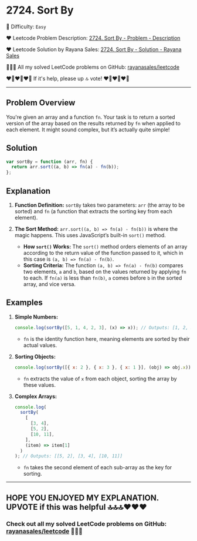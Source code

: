 # 2724. Sort By

🌱 Difficulty: `Easy`

❤️ Leetcode Problem Description: [2724. Sort By - Problem - Description](https://leetcode.com/problems/sort-by/description/)

❤️ Leetcode Solution by Rayana Sales: [2724. Sort By - Solution - Rayana Sales](https://leetcode.com/problems/sort-by/solutions/5569481/sorting-in-javascript-simple-beginner-friendly/)

💁🏻‍♀️ All my solved LeetCode problems on GitHub: [rayanasales/leetcode](https://github.com/rayanasales/leetcode)

❤️‍🔥❤️‍🔥❤️‍🔥 If it's help, please up 🔝 vote! ❤️‍🔥❤️‍🔥❤️‍🔥

---

## Problem Overview

You're given an array and a function `fn`. Your task is to return a sorted version of the array based on the results returned by `fn` when applied to each element. It might sound complex, but it’s actually quite simple!

## Solution

```Javascript []
var sortBy = function (arr, fn) {
  return arr.sort((a, b) => fn(a) - fn(b));
};
```

## Explanation

1. **Function Definition:** `sortBy` takes two parameters: `arr` (the array to be sorted) and `fn` (a function that extracts the sorting key from each element).

2. **The Sort Method:** `arr.sort((a, b) => fn(a) - fn(b))` is where the magic happens. This uses JavaScript’s built-in `sort()` method.
   - **How `sort()` Works:** The `sort()` method orders elements of an array according to the return value of the function passed to it, which in this case is `(a, b) => fn(a) - fn(b)`.
   - **Sorting Criteria:** The function `(a, b) => fn(a) - fn(b)` compares two elements, `a` and `b`, based on the values returned by applying `fn` to each. If `fn(a)` is less than `fn(b)`, `a` comes before `b` in the sorted array, and vice versa.

## Examples

1. **Simple Numbers:**

   ```javascript
   console.log(sortBy([5, 1, 4, 2, 3], (x) => x)); // Outputs: [1, 2, 3, 4, 5]
   ```

   - `fn` is the identity function here, meaning elements are sorted by their actual values.

2. **Sorting Objects:**

   ```javascript
   console.log(sortBy([{ x: 2 }, { x: 3 }, { x: 1 }], (obj) => obj.x)); // Outputs: [{x: 1}, {x: 2}, {x: 3}]
   ```

   - `fn` extracts the value of `x` from each object, sorting the array by these values.

3. **Complex Arrays:**
   ```javascript
   console.log(
     sortBy(
       [
         [3, 4],
         [5, 2],
         [10, 11],
       ],
       (item) => item[1]
     )
   ); // Outputs: [[5, 2], [3, 4], [10, 11]]
   ```
   - `fn` takes the second element of each sub-array as the key for sorting.

---

## HOPE YOU ENJOYED MY EXPLANATION. UPVOTE if this was helpful 🔝🔝🔝❤️❤️❤️

### Check out all my solved LeetCode problems on GitHub: [rayanasales/leetcode](https://github.com/rayanasales/leetcode) 🤙😚🤘
